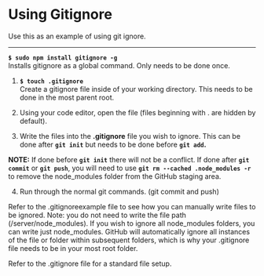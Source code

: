 # Using Gitignore

Use this as an example of using git ignore.
******************************************************************************************************************************
<div>
  
**```$ sudo npm install gitignore -g```**
<br/>Installs gitignore as a global command. Only needs to be done once.


1. **```$ touch .gitignore```**
<br/>Create a gitignore file inside of your working directory. This needs to be done in the most parent root.

2. Using your code editor, open the file (files beginning with . are hidden by default).

3. Write the files into the **.gitignore** file you wish to ignore. This can be done after **```git init```** but needs to be done before **```git add```.**

**NOTE:** If done before **```git init```** there will not be a conflict. If done after **```git commit```** or **```git push```**, you will need to use **```git rm --cached .node_modules -r```** to remove the node_modules folder from the GitHub staging area.

4. Run through the normal git commands. (git commit and push)

</div>

<div><p>
Refer to the .gitignoreexample file to see how you can manually write files to be ignored. Note: you do not need to write the file path (/server/node_modules). If you wish to ignore all node_modules folders, you can write just node_modules. GitHub will automatically ignore all instances of the file or folder within subsequent folders, which is why your .gitignore file needs to be in your most root folder.</p>
<hb>
<p>
Refer to the .gitignore file for a standard file setup.</p>
</div>
